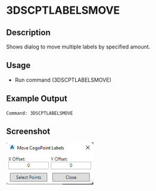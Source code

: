 # 3DSCPTLABELSMOVE

## Description

Shows dialog to move multiple labels by specified amount.

## Usage

* Run command (3DSCPTLABELSMOVE)

## Example Output

```
Command: 3DSCPTLABELSMOVE
```

## Screenshot

![Move labels](../../../images/screenshots/movelabels.png)